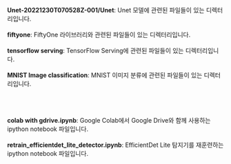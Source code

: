 
**Unet-20221230T070528Z-001/Unet**: Unet 모델에 관련된 파일들이 있는 디렉터리입니다.<br><br>
**fiftyone**: FiftyOne 라이브러리와 관련된 파일들이 있는 디렉터리입니다.<br><br>
**tensorflow serving**: TensorFlow Serving에 관련된 파일들이 있는 디렉터리입니다.<br><br>
**MNIST Image classification**: MNIST 이미지 분류에 관련된 파일들이 있는 디렉터리입니다.

<br><br><br>
**colab with gdrive.ipynb**: Google Colab에서 Google Drive와 함께 사용하는 ipython notebook 파일입니다.<br><br>
**retrain_efficientdet_lite_detector.ipynb**: EfficientDet Lite 탐지기를 재훈련하는 ipython notebook 파일입니다.
